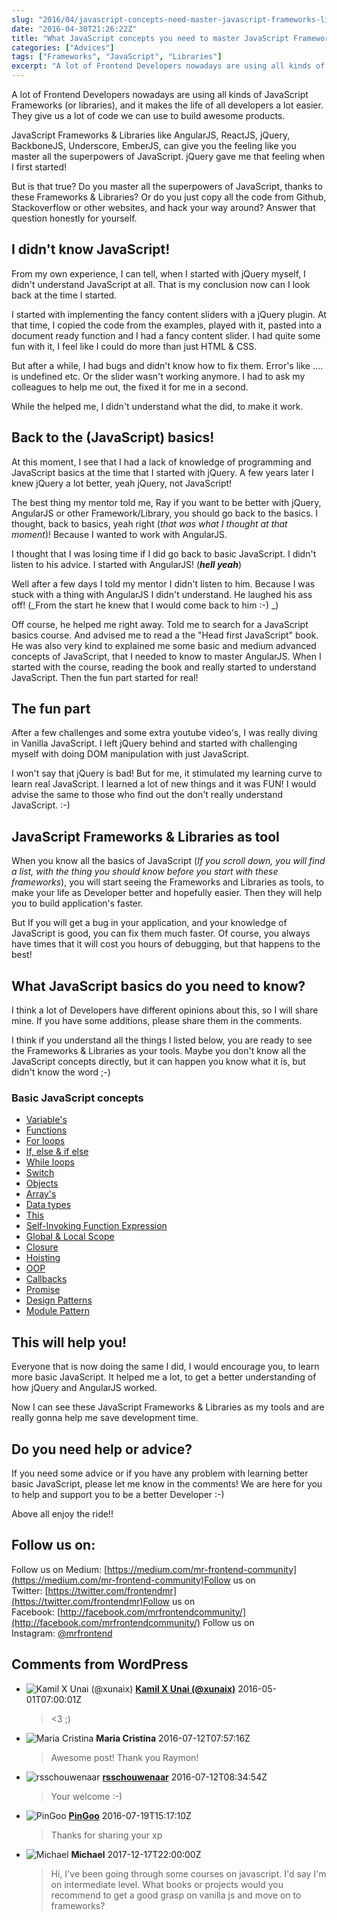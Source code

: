 ```yaml
---
slug: "2016/04/javascript-concepts-need-master-javascript-frameworks-libraries/"
date: "2016-04-30T21:26:22Z"
title: "What JavaScript concepts you need to master JavaScript Frameworks & Libraries"
categories: ["Advices"]
tags: ["Frameworks", "JavaScript", "Libraries"]
excerpt: "A lot of Frontend Developers nowadays are using all kinds of JavaScript Frameworks (or libraries), ..."
---
```


A lot of Frontend Developers nowadays are using all kinds of JavaScript Frameworks (or libraries), and it makes the life of all developers a lot easier. They give us a lot of code we can use to build awesome products.

JavaScript Frameworks & Libraries like AngularJS, ReactJS, jQuery, BackboneJS, Underscore, EmberJS, can give you the feeling like you master all the superpowers of JavaScript. jQuery gave me that feeling when I first started!

But is that true? Do you master all the superpowers of JavaScript, thanks to these Frameworks & Libraries? Or do you just copy all the code from Github, Stackoverflow or other websites, and hack your way around? Answer that question honestly for yourself.

## I didn't know JavaScript!

From my own experience, I can tell, when I started with jQuery myself, I didn't understand JavaScript at all. That is my conclusion now can I look back at the time I started.

I started with implementing the fancy content sliders with a jQuery plugin. At that time, I copied the code from the examples, played with it, pasted into a document ready function and I had a fancy content slider. I had quite some fun with it, I feel like I could do more than just HTML & CSS.

But after a while, I had bugs and didn't know how to fix them. Error's like .... is undefined etc. Or the slider wasn't working anymore. I had to ask my colleagues to help me out, the fixed it for me in a second.

While the helped me, I didn't understand what the did, to make it work.

## Back to the (JavaScript) basics!

At this moment, I see that I had a lack of knowledge of programming and JavaScript basics at the time that I started with jQuery. A few years later I knew jQuery a lot better, yeah jQuery, not JavaScript!

The best thing my mentor told me, Ray if you want to be better with jQuery, AngularJS or other Framework/Library, you should go back to the basics. I thought, back to basics, yeah right (_that was what I thought at that moment_)! Because I wanted to work with AngularJS.

I thought that I was losing time if I did go back to basic JavaScript. I didn't listen to his advice. I started with AngularJS! (_**hell yeah**_)

Well after a few days I told my mentor I didn't listen to him. Because I was stuck with a thing with AngularJS I didn't understand. He laughed his ass off! (_From the start he knew that I would come back to him :-) _)

Off course, he helped me right away. Told me to search for a JavaScript basics course. And advised me to read a the "Head first JavaScript" book. He was also very kind to explained me some basic and medium advanced concepts of JavaScript, that I needed to know to master AngularJS. When I started with the course, reading the book and really started to understand JavaScript. Then the fun part started for real!

## The fun part

After a few challenges and some extra youtube video's, I was really diving in Vanilla JavaScript. I left jQuery behind and started with challenging myself with doing DOM manipulation with just JavaScript.

I won't say that jQuery is bad! But for me, it stimulated my learning curve to learn real JavaScript. I learned a lot of new things and it was FUN! I would advise the same to those who find out the don't really understand JavaScript. :-)

## JavaScript Frameworks & Libraries as tool

When you know all the basics of JavaScript (_If you scroll down, you will find a list, with the thing you should know before you start with these frameworks_), you will start seeing the Frameworks and Libraries as tools, to make your life as Developer better and hopefully easier. Then they will help you to build application's faster.

But If you will get a bug in your application, and your knowledge of JavaScript is good, you can fix them much faster. Of course, you always have times that it will cost you hours of debugging, but that happens to the best!

## What JavaScript basics do you need to know?

I think a lot of Developers have different opinions about this, so I will share mine. If you have some additions, please share them in the comments.

I think if you understand all the things I listed below, you are ready to see the Frameworks & Libraries as your tools. Maybe you don't know all the JavaScript concepts directly, but it can happen you know what it is, but didn't know the word ;-)

### Basic JavaScript concepts

* [Variable's](http://www.w3schools.com/js/js_variables.asp)
* [Functions](http://www.w3schools.com/js/js_functions.asp)
* [For loops](http://www.w3schools.com/js/js_loop_for.asp)
* [If, else & if else](http://www.w3schools.com/js/js_if_else.asp)
* [While loops](http://www.w3schools.com/js/js_loop_while.asp)
* [Switch](http://www.w3schools.com/js/js_switch.asp)
* [Objects](http://www.w3schools.com/js/js_objects.asp)
* [Array's](http://www.w3schools.com/js/js_arrays.asp)
* [Data types](http://www.w3schools.com/js/js_datatypes.asp)
* [This](https://developer.mozilla.org/en-US/docs/Web/JavaScript/Reference/Operators/this)
* [Self-Invoking Function Expression](http://adripofjavascript.com/blog/drips/an-introduction-to-iffes-immediately-invoked-function-expressions.html)
* [Global & Local Scope](http://www.w3schools.com/js/js_scope.asp)
* [Closure](http://www.w3schools.com/js/js_function_closures.asp)
* [Hoisting](http://www.w3schools.com/js/js_hoisting.asp)
* [OOP](http://www.sitepoint.com/oriented-programming-1-2/)
* [Callbacks](http://cwbuecheler.com/web/tutorials/2013/javascript-callbacks/)
* [Promise](https://davidwalsh.name/promises)
* [Design Patterns](https://addyosmani.com/resources/essentialjsdesignpatterns/book/#designpatternsjavascript)
* [Module Pattern](https://toddmotto.com/mastering-the-module-pattern/)

## This will help you!

Everyone that is now doing the same I did, I would encourage you, to learn more basic JavaScript. It helped me a lot, to get a better understanding of how jQuery and AngularJS worked.

Now I can see these JavaScript Frameworks & Libraries as my tools and are really gonna help me save development time.

## Do you need help or advice?

If you need some advice or if you have any problem with learning better basic JavaScript, please let me know in the comments! We are here for you to help and support you to be a better Developer :-)

Above all enjoy the ride!!

<script src="//widget.manychat.com/493241460881733.js" async="async"></script>

<div class="mcwidget-embed" data-widget-id="528016"></div>

## Follow us on:

Follow us on Medium: [https://medium.com/mr-frontend-community](https://medium.com/mr-frontend-community)Follow us on Twitter: [https://twitter.com/frontendmr](https://twitter.com/frontendmr)Follow us on Facebook: [http://facebook.com/mrfrontendcommunity/](http://facebook.com/mrfrontendcommunity/)
Follow us on Instagram: [@mrfrontend](http://instagram.com/mrfrontend)

## Comments from WordPress

* ![Kamil X Unai (@xunaix)](https://www.gravatar.com/avatar/24e5f3ea858331f4f89e3e09abbbe469?d=identicon) **[Kamil X Unai (@xunaix)](http://twitter.com/xunaix)** 2016-05-01T07:00:01Z
  > &lt;3 ;)
* ![Maria Cristina](https://www.gravatar.com/avatar/45a950aa362b40ac23aefcdba0444f0c?d=identicon) **Maria Cristina** 2016-07-12T07:57:16Z
  > Awesome post! Thank you Raymon!
* ![rsschouwenaar](https://www.gravatar.com/avatar/4db35d87bbd24ec55769e066c4b5ff33?d=identicon) **[rsschouwenaar](http://www.raymonschouwenaar.nl)** 2016-07-12T08:34:54Z
  > Your welcome :-)
* ![PinGoo](https://www.gravatar.com/avatar/ec216eb1f50c3adedebf93f8ab76a45d?d=identicon) **[PinGoo](http://gravatar.com/nidalee)** 2016-07-19T15:17:10Z
  > Thanks for sharing your xp
* ![Michael](https://www.gravatar.com/avatar/81b2ad7d3aef6845dfb3bebee9f9537f?d=identicon) **Michael** 2017-12-17T22:00:00Z
  > Hi, I've been going through some courses on javascript. I'd say I'm on intermediate level. What books or projects would you recommend to get a good grasp on vanilla js and move on to frameworks?
